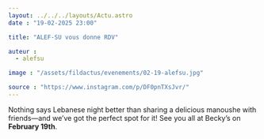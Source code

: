 ```yaml
---
layout: ../../../layouts/Actu.astro
date : "19-02-2025 23:00"

title: "ALEF-SU vous donne RDV"

auteur :
  - alefsu

image : "/assets/fildactus/evenements/02-19-alefsu.jpg"

source : "https://www.instagram.com/p/DF0pnTXsJvr/"
---
```


Nothing says Lebanese night better than sharing a delicious manoushe with friends—and we’ve got the perfect spot for it! See you all at Becky’s on __February 19th__.